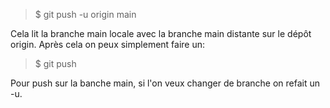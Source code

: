 > $ git push -u origin main

Cela lit la branche main locale avec la branche main distante sur le dépôt origin.
Après cela on peux simplement faire un:

> $ git push

Pour push sur la banche main, si l'on veux changer de branche on refait un -u.
